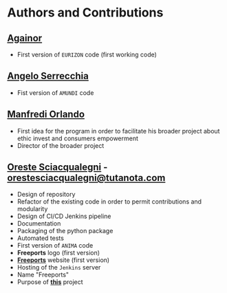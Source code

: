 # Authors and Contributions

## [Againor](https://github.com/Againor)
- First version of `EURIZON` code (first working code)

## [Angelo Serrecchia](https://github.com/SerAngelo)
- Fist version of `AMUNDI` code

## [Manfredi Orlando](https://github.com/ManfrediO)
- First idea for the program in order to facilitate his broader project about 
  ethic invest and consumers empowerment
- Director of the broader project

## [Oreste Sciacqualegni](https://github.com/GVoreste) - <orestesciacqualegni@tutanota.com>
- Design of repository
- Refactor of the existing code in order to permit contributions and modularity
- Design of CI/CD Jenkins pipeline
- Documentation
- Packaging of the python package
- Automated tests
- First version of `ANIMA` code
- **Freeports** logo (first version)
- [**Freeports**](https://www.freeports.org) website (first version)
- Hosting of the `Jenkins` server
- Name "Freeports"
- Purpose of [**this**](https://github.com/GVoreste/analysis_finance_reports) project


